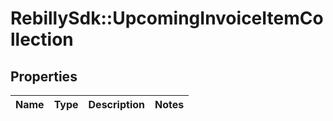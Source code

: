 # RebillySdk::UpcomingInvoiceItemCollection

## Properties
Name | Type | Description | Notes
------------ | ------------- | ------------- | -------------

